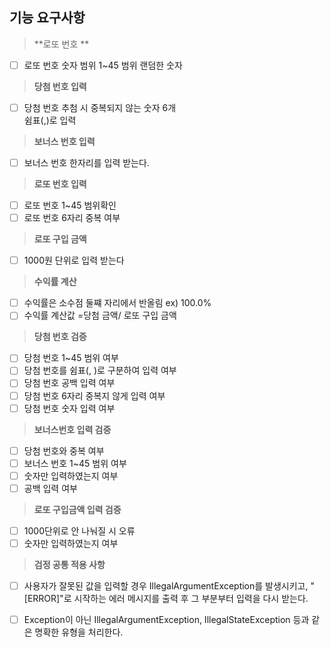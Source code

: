 ## 기능 요구사항  

> **로또 번호 **

-[ ] 로또 번호 숫자 범위 1~45 범위 랜덤한 숫자
 
> **당첨 번호 입력**
-[ ] 당첨 번호 추첨 시 중복되지 않는 숫자 6개  
 쉼표(,)로 입력

> **보너스 번호 입력**
- [ ] 보너스 번호 한자리를 입력 받는다.

> **로또 번호 입력**

- [ ] 로또 번호 1~45 범위확인
- [ ] 로또 번호 6자리 중복 여부

> **로또 구입 금액**
- [ ] 1000원 단위로 입력 받는다

> **수익률 계산**
- [ ] 수익률은 소수점 둘쨰 자리에서 반올림
  ex) 100.0%
- [ ] 수익률 계산값 =당첨 금액/ 로또 구입 금액

> **당첨 번호 검증**
- [ ] 당첨 번호 1~45 범위 여부
- [ ] 당첨 번호를 쉼표(, )로 구분하여 입력 여부
- [ ] 당첨 번호 공백 입력 여부
- [ ] 당첨 번호 6자리 중복지 않게 입력 여부
- [ ] 당첨 번호 숫자 입력 여부

> **보너스번호 입력 검증**
- [ ] 당첨 번호와 중복 여부
- [ ] 보너스 번호 1~45 범위 여부
- [ ] 숫자만 입력하였는지 여부
- [ ] 공백 입력 여부

> **로또 구입금액 입력 검증**
- [ ] 1000단위로 안 나눠질 시 오류
- [ ] 숫자만 입력하였는지 여부

> ****검정 공통 적용 사항****
- [ ]  사용자가 잘못된 값을 입력할 경우  IllegalArgumentException를 발생시키고, "[ERROR]"로 시작하는 에러 메시지를 출력 후 그 부분부터 입력을 다시 받는다.
- [ ] Exception이 아닌 IllegalArgumentException, IllegalStateException 등과 같은 명확한 유형을 처리한다.

